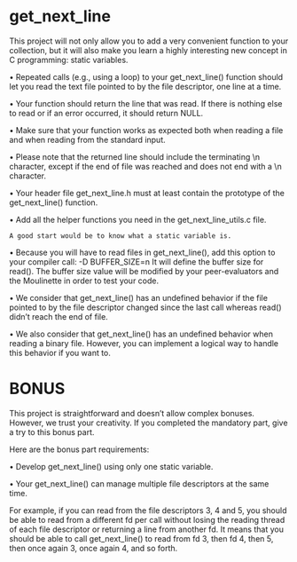 # get_next_line

This project will not only allow you to add a very convenient function to your collection, but it will also make you learn a highly interesting new concept in C programming: static variables.


• Repeated calls (e.g., using a loop) to your get_next_line() function should let you read the text file pointed to by the file descriptor, one line at a time.

• Your function should return the line that was read. If there is nothing else to read or if an error occurred, it should return NULL.

• Make sure that your function works as expected both when reading a file and when reading from the standard input.

• Please note that the returned line should include the terminating \n character, except if the end of file was reached and does not end with a \n character.

• Your header file get_next_line.h must at least contain the prototype of the get_next_line() function.

• Add all the helper functions you need in the get_next_line_utils.c file.

    A good start would be to know what a static variable is.

• Because you will have to read files in get_next_line(), add this option to your compiler call: -D BUFFER_SIZE=n It will define the buffer size for read(). The buffer size value will be modified by your peer-evaluators and the Moulinette in order to test your code.

• We consider that get_next_line() has an undefined behavior if the file pointed to by the file descriptor changed since the last call whereas read() didn’t reach the end of file.

• We also consider that get_next_line() has an undefined behavior when reading a binary file. However, you can implement a logical way to handle this behavior if you want to.

# BONUS

This project is straightforward and doesn’t allow complex bonuses. However, we trust your creativity. If you completed the mandatory part, give a try to this bonus part.

Here are the bonus part requirements:

• Develop get_next_line() using only one static variable.

• Your get_next_line() can manage multiple file descriptors at the same time.

For example, if you can read from the file descriptors 3, 4 and 5, you should be able to read from a different fd per call without losing the reading thread of each file descriptor or returning a line from another fd. It means that you should be able to call get_next_line() to read from fd 3, then fd 4, then 5, then once again 3, once again 4, and so forth.

